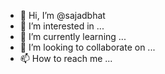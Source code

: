- 👋 Hi, I’m @sajadbhat
- 👀 I’m interested in ...
- 🌱 I’m currently learning ...
- 💞️ I’m looking to collaborate on ...
- 📫 How to reach me ...

<!---
sajadbhat/sajadbhat is a ✨ special ✨ repository because its `README.md` (this file) appears on your GitHub profile.
You can click the Preview link to take a look at your changes.
--->
